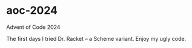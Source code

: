 # aoc-2024

Advent of Code 2024

The first days I tried Dr. Racket – a Scheme variant. Enjoy my ugly code.